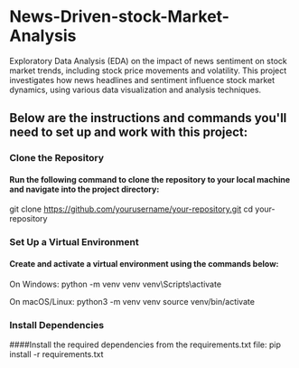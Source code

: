 # News-Driven-stock-Market-Analysis

Exploratory Data Analysis (EDA) on the impact of news sentiment on stock market trends, including stock price movements and volatility. This project investigates how news headlines and sentiment influence stock market dynamics, using various data visualization and analysis techniques.

## Below are the instructions and commands you'll need to set up and work with this project:

### Clone the Repository

#### Run the following command to clone the repository to your local machine and navigate into the project directory:

git clone https://github.com/yourusername/your-repository.git
cd your-repository

### Set Up a Virtual Environment

#### Create and activate a virtual environment using the commands below:

On Windows:
python -m venv venv
venv\Scripts\activate

On macOS/Linux:
python3 -m venv venv
source venv/bin/activate

### Install Dependencies

####Install the required dependencies from the requirements.txt file:
pip install -r requirements.txt
